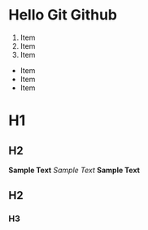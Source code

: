 # Hello Git Github
1. Item
2. Item
3. Item
* Item
* Item
* Item

# H1
## H2
**Sample Text**
_Sample Text_
__Sample Text__
## H2
### H3

